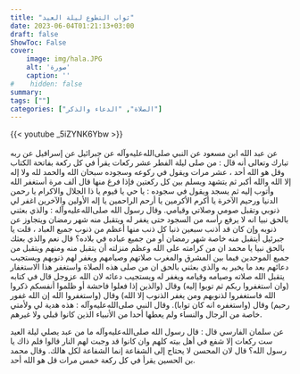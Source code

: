 ```yaml
---
title: "ثواب التطوع ليلة العيد"
date: 2023-06-04T01:21:13+03:00
draft: false
ShowToc: False
cover:
    image: img/hala.JPG
    alt: 'صورة'
    caption: ''
#    hidden: false
summary: 
tags: [""]
categories: ["الصلاة", "الدعاء والذكر"]
---
```

{{< youtube _5iZYNK6Ybw >}}  
 <br>
عن عبد الله
ابن مسعود عن النبي صلى‌الله‌عليه‌وآله عن جبرائيل عن إسرافيل عن ربه تبارك وتعالى
أنه قال : من صلى ليلة الفطر عشر ركعات يقرأ في كل ركعة بفاتحة
الكتاب وقل هو الله أحد ، عشر مرات ويقول في ركوعه وسجوده سبحان
الله والحمد لله ولا إله إلا الله والله أكبر ثم يتشهد ويسلم بين كل ركعتين
فإذا فرغ منها قال ألف مرة أستغفر الله وأتوب إليه ثم يسجد ويقول
في سجوده : يا حي يا قيوم يا ذا الجلال والاكرام يا رحمن الدنيا ورحيم
الآخرة يا أكرم الأكرمين يا أرحم الراحمين يا إله الأولين والآخرين اغفر لي ذنوبي وتقبل صومي وصلاتي وقيامي. وقال رسول الله صلى‌الله‌عليه‌وآله : والذي بعثني بالحق نبيا انه لا يرفع رأسه من السجود حتى يغفر له ويتقبل منه شهر رمضان ويتجاوز عن ذنوبه وإن كان قد أذنب سبعين ذنبا كل ذنب منها أعظم من ذنوب جميع العباد ، قلت يا جبرئيل أيتقبل منه خاصة
شهر رمضان أو من جميع عباده في بلاده؟ قال نعم والذي بعثك بالحق
نبيا يا محمد ان من كرامته على الله وعظم منزلته أن يتقبل منه ومنهم ويتقبل
من جميع الموحدين فيما بين المشرق والمغرب صلاتهم وصيامهم ويغفر لهم
ذنوبهم ويستجيب دعائهم بعد ما يخبر به والذي بعثني بالحق ان من صلى
هذه الصلاة واستغفر هذا الاستغفار يتقبل الله صلاته وصيامه وقيامه ويغفر
له ويستجيب دعائه لان الله عزوجل قال في كتابه (وان استغفروا ربكم
ثم توبوا إليه) وقال (والذين إذا فعلوا فاحشة أو ظلموا أنفسكم ذكروا
الله فاستغفروا لذنوبهم ومن يغفر الذنوب إلا الله) وقال (واستغفروا
الله إن الله غفور رحيم) وقال (واستغفره انه كان توابا).
وقال النبي صلى‌الله‌عليه‌وآله : هذه هدية لي ولأمتي خاصة من الرجال والنساء
ولم يعطها أحدا من الأنبياء الذين كانوا قبلي ولا غيرهم.

عن
سلمان الفارسي قال : قال رسول الله صلى‌الله‌عليه‌وآله ما من عبد يصلي ليلة العيد
ست ركعات إلا شفع في أهل بيته كلهم وان كانوا قد وجبت لهم النار
قالوا فلم ذاك يا رسول الله؟ قال لان المحسن لا يحتاج إلى الشفاعة إنما
الشفاعة لكل هالك. وقال محمد بن الحسين يقرأ في كل ركعة خمس مرات
قل هو الله أحد.



